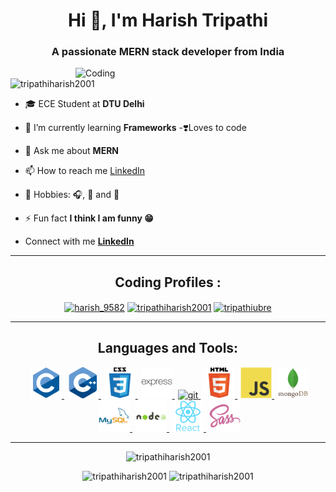 <h1 align="center">Hi 👋, I'm Harish Tripathi</h1>
<h3 align="center">A passionate MERN stack developer from India</h3>
<img
  align="right"
  alt="Coding"
  width="400"
  src="https://cdn.dribbble.com/users/1019864/screenshots/3079099/codeloop.gif"
/>

<p align="left">
  <img
    src="https://komarev.com/ghpvc/?username=tripathiharish2001&label=Profile%20views&color=0e75b6&style=flat"
    alt="tripathiharish2001"
  />
</p>

- 🎓 ECE Student at **DTU Delhi** 
- 🌱 I’m currently learning **Frameworks**
-❣️Loves to code 
- 💬 Ask me about **MERN** 
- 📫 How to reach me
<a href="https://www.linkedin.com/in/harish-tripathi-8bb144214/" target="_blank">LinkedIn</a>
- 🏓 Hobbies: 🎧, 🎸 and 🏏 
- ⚡ Fun fact **I think I am funny 😁**

- Connect with me <a href="https://www.linkedin.com/in/harish-tripathi-8bb144214/" target="_blank">**LinkedIn**</a>
<hr/>

<h2 align="center">Coding Profiles :</h3>
<p align="center">
  <a href="https://www.codechef.com/users/harish_9582" target="blank"
    ><img
      align="center"
      src="https://cdn.jsdelivr.net/npm/simple-icons@3.1.0/icons/codechef.svg"
      alt="harish_9582"
      height="30"
      width="40"
  /></a>
  <a href="https://www.leetcode.com/tripathiharish2001" target="blank"
    ><img
      align="center"
      src="https://raw.githubusercontent.com/rahuldkjain/github-profile-readme-generator/master/src/images/icons/Social/leet-code.svg"
      alt="tripathiharish2001"
      height="30"
      width="40"
  /></a>
  <a href="https://auth.geeksforgeeks.org/user/tripathiubre" target="blank"
    ><img
      align="center"
      src="https://raw.githubusercontent.com/rahuldkjain/github-profile-readme-generator/master/src/images/icons/Social/geeks-for-geeks.svg"
      alt="tripathiubre"
      height="30"
      width="40"
  /></a>
</p>

<hr/>

<h2 align="center">Languages and Tools:</h3>
<p align="center">
  <a
    href="https://www.cprogramming.com/"
    target="_blank"
    rel="noreferrer"
    style="padding-left: 5px"
  >
    <img
      src="https://raw.githubusercontent.com/devicons/devicon/master/icons/c/c-original.svg"
      alt="c"
      width="50"
      height="50"
    />
  </a>
  <a
    href="https://www.w3schools.com/cpp/"
    target="_blank"
    rel="noreferrer"
    style="padding-left: 5px"
  >
    <img
      src="https://raw.githubusercontent.com/devicons/devicon/master/icons/cplusplus/cplusplus-original.svg"
      alt="cplusplus"
      width="50"
      height="50"
    />
  </a>
  <a
    href="https://www.w3schools.com/css/"
    target="_blank"
    rel="noreferrer"
    style="padding-left: 5px"
  >
    <img
      src="https://raw.githubusercontent.com/devicons/devicon/master/icons/css3/css3-original-wordmark.svg"
      alt="css3"
      width="50"
      height="50"
    />
  </a>
  <a
    href="https://expressjs.com"
    target="_blank"
    rel="noreferrer"
    style="padding-left: 5px"
  >
    <img
      src="https://raw.githubusercontent.com/devicons/devicon/master/icons/express/express-original-wordmark.svg"
      alt="express"
      width="50"
      height="50"
    />
  </a>
  <a
    href="https://git-scm.com/"
    target="_blank"
    rel="noreferrer"
    style="padding-left: 5px"
  >
    <img
      src="https://www.vectorlogo.zone/logos/git-scm/git-scm-icon.svg"
      alt="git"
      width="50"
      height="50"
    />
  </a>
  <a
    href="https://www.w3.org/html/"
    target="_blank"
    rel="noreferrer"
    style="padding-left: 5px"
  >
    <img
      src="https://raw.githubusercontent.com/devicons/devicon/master/icons/html5/html5-original-wordmark.svg"
      alt="html5"
      width="50"
      height="50"
    />
  </a>
  <a
    href="https://developer.mozilla.org/en-US/docs/Web/JavaScript"
    target="_blank"
    rel="noreferrer"
    style="padding-left: 5px"
  >
    <img
      src="https://raw.githubusercontent.com/devicons/devicon/master/icons/javascript/javascript-original.svg"
      alt="javascript"
      width="50"
      height="50"
    />
  </a>
  <a
    href="https://www.mongodb.com/"
    target="_blank"
    rel="noreferrer"
    style="padding-left: 5px"
  >
    <img
      src="https://raw.githubusercontent.com/devicons/devicon/master/icons/mongodb/mongodb-original-wordmark.svg"
      alt="mongodb"
      width="50"
      height="50"
    />
  </a>
  <a
    href="https://www.mysql.com/"
    target="_blank"
    rel="noreferrer"
    style="padding-left: 5px"
  >
    <img
      src="https://raw.githubusercontent.com/devicons/devicon/master/icons/mysql/mysql-original-wordmark.svg"
      alt="mysql"
      width="50"
      height="50"
    />
  </a>
  <a
    href="https://nodejs.org"
    target="_blank"
    rel="noreferrer"
    style="padding-left: 5px"
  >
    <img
      src="https://raw.githubusercontent.com/devicons/devicon/master/icons/nodejs/nodejs-original-wordmark.svg"
      alt="nodejs"
      width="50"
      height="50"
    />
  </a>
  <a
    href="https://reactjs.org/"
    target="_blank"
    rel="noreferrer"
    style="padding-left: 5px"
  >
    <img
      src="https://raw.githubusercontent.com/devicons/devicon/master/icons/react/react-original-wordmark.svg"
      alt="react"
      width="50"
      height="50"
    />
  </a>
  <a
    href="https://sass-lang.com"
    target="_blank"
    rel="noreferrer"
    style="padding-left: 5px"
  >
    <img
      src="https://raw.githubusercontent.com/devicons/devicon/master/icons/sass/sass-original.svg"
      alt="sass"
      width="50"
      height="50"
    />
  </a>
</p>

<hr/>

<p align="center">
  <img
    src="https://github-readme-stats.vercel.app/api/top-langs?username=tripathiharish2001&show_icons=true&theme=tokyonight"
    alt="tripathiharish2001"
    height="200"
    width="auto"
  />
</p>

<p>
 
</p>

<p align="center">
  <img
    src="https://github-readme-streak-stats.herokuapp.com/?user=tripathiharish2001&show_icons=true&theme=radical"
    alt="tripathiharish2001"
    height="200"
    width="auto"
    color="red"
  />
   <img
    src="https://github-readme-stats.vercel.app/api?username=tripathiharish2001&show_icons=true&theme=tokyonight"
    alt="tripathiharish2001"
    height="200"
    width="auto"
  />
</p>

